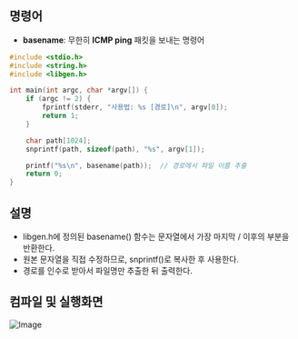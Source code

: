 ## 명령어
- **basename**: 무한히 **ICMP ping** 패킷을 보내는 명령어

```c
#include <stdio.h>
#include <string.h>
#include <libgen.h>

int main(int argc, char *argv[]) {
    if (argc != 2) {
        fprintf(stderr, "사용법: %s [경로]\n", argv[0]);
        return 1;
    }

    char path[1024];
    snprintf(path, sizeof(path), "%s", argv[1]);

    printf("%s\n", basename(path));  // 경로에서 파일 이름 추출
    return 0;
}
```
## 설명

- libgen.h에 정의된 basename() 함수는 문자열에서 가장 마지막 / 이후의 부분을 반환한다.
- 원본 문자열을 직접 수정하므로, snprintf()로 복사한 후 사용한다.
- 경로를 인수로 받아서 파일명만 추출한 뒤 출력한다.

## 컴파일 및 실행화면

![Image](https://github.com/user-attachments/assets/c0e37d9a-36e2-489c-897a-0941c99bce0e)